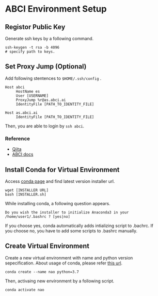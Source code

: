 # ABCI Environment Setup

## Registor Public Key

Generate ssh keys by a following command.

```
ssh-keygen -t rsa -b 4096
# specify path to keys.
```

## Set Proxy Jump (Optional)

Add following stentences to `$HOME/.ssh/config` .

```
Host abci
     HostName es
     User [USERNAME]
     ProxyJump %r@as.abci.ai
     IdentityFile [PATH_TO_IDENTITY_FILE]

Host as.abci.ai
     IdentityFile [PATH_TO_IDENTITY_FILE]
```

Then, you are able to login by `ssh abci`.

### Reference
- [Qiita](https://qiita.com/suthio/items/2760e4cff0e185fe2db9)
- [ABCI docs](https://docs.abci.ai/ja/02/)

## Install Conda for Virtual Environment

Access [conda page](https://docs.conda.io/en/latest/miniconda.html) and find latest version installer url.


```
wget [INSTALLER URL]
bash [INSTALLER.sh]
```

While installing conda, a following question appears.

```
Do you wish the installer to initialize Anaconda3 in your /home/user1/.bashrc ? [yes|no]
```

If you choose yes, conda automatically adds intializing script to .bachrc. If you choose no, you have to add some scripts to .bashrc manually.

## Create Virtual Environment

Create a new virtual environment with name and python version sepecification. About usage of conda, please refer [this url](https://minus9d.hatenablog.com/entry/2016/01/29/235916).

```
conda create --name nao python=3.7
```

Then, activaing new environment by a following script.

```
conda activate nao
```